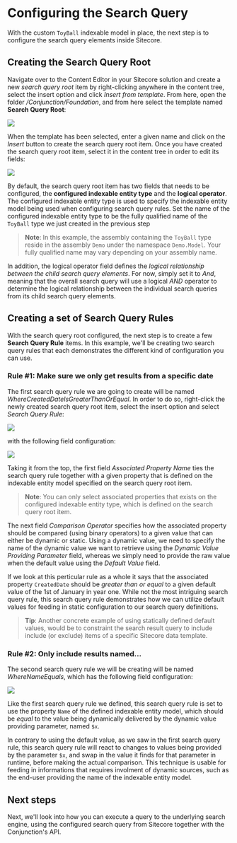 # Configuring the Search Query

With the custom ``ToyBall`` indexable model in place, the next step is to configure the search query elements inside Sitecore.

## Creating the Search Query Root

Navigate over to the Content Editor in your Sitecore solution and create a new *search query root* item by right-clicking anywhere in the content tree, select the insert option and click *Insert from template*. From here, open the folder */Conjunction/Foundation*, and from here select the template named **Search Query Root**:

![](images/basic-insert-search-query-root.png)

When the template has been selected, enter a given name and click on the *Insert* button to create the search query root item. Once you have created the search query root item, select it in the content tree in order to edit its fields:

![](images/basic-configure-search-query-root.png)

By default, the search query root item has two fields that needs to be configured, the **configured indexable entity type** and the **logical operator**. The configured indexable entity type is used to specify the indexable entity model being used when configuring search query rules. Set the name of the configured indexable entity type to be the fully qualified name of the ``ToyBall`` type we just created in the previous step 

> **Note**: In this example, the assembly containing the ``ToyBall`` type reside in the assembly ``Demo`` under the namespace ``Demo.Model``. Your fully qualified name may vary depending on your assembly name. 

In addition, the logical operator field defines the *logical relationship between the child search query elements*. For now, simply set it to *And*, meaning that the overall search query will use a logical *AND* operator to determine the logical relationship between the individual search queries from its child search query elements.

## Creating a set of Search Query Rules

With the search query root configured, the next step is to create a few **Search Query Rule** items. In this example, we'll be creating two search query rules that each demonstrates the different kind of configuration you can use. 

### Rule #1: Make sure we only get results from a specific date

The first search query rule we are going to create will be named *WhereCreatedDateIsGreaterThanOrEqual*. In order to do so, right-click the newly created search query root item, select the insert option and select *Search Query Rule*:

![](images/basic-insert-search-query-rule.png)

with the following field configuration:

![](images/basic-configure-search-query-rule-defaultvalue.png)

Taking it from the top, the first field *Associated Property Name* ties the search query rule together with a given property that is defined on the indexable entity model specified on the search query root item. 

> **Note**: You can only select associated properties that exists on the configured indexable entity type, which is defined on the search query root item. 

The next field *Comparison Operator* specifies how the associated property should be compared (using binary operators) to a given value that can either be dynamic or static. Using a dynamic value, we need to specify the name of the dynamic value we want to retrieve using the *Dynamic Value Providing Parameter* field, whereas we simply need to provide the raw value when the default value using the *Default Value* field. 

If we look at this perticular rule as a whole it says that the associated property ``CreatedDate`` should be *greater than or equal* to a given default value of the 1st of January in year one. While not the most intriguing search query rule, this search query rule demonstrates how we can utilize default values for feeding in static configuration to our search query definitions. 

> **Tip**: Another concrete example of using statically defined default values, would be to constraint the search result query to include include (or exclude) items of a specific Sitecore data template.

### Rule #2: Only include results named...

The second search query rule we will be creating will be named *WhereNameEquals*, which has the following field configuration:

![](images/basic-configure-search-query-rule-dynamicvalue.png)

Like the first search query rule we defined, this search query rule is set to use the property ``Name`` of the defined indexable entity model, which should be *equal* to the value being dynamically delivered by the dynamic value providing parameter, named ``$x``. 

In contrary to using the default value, as we saw in the first search query rule, this search query rule will react to changes to values being provided by the parameter ``$x``, and swap in the value it finds for that parameter in runtime, before making the actual comparison. This technique is usable for feeding in informations that requires involment of dynamic sources, such as the end-user providing the name of the indexable entity model.

## Next steps

Next, we'll look into how you can execute a query to the underlying search engine, using the configured search query from Sitecore together with the Conjunction's API.
